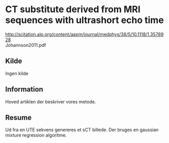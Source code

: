 <h1>
	CT substitute derived from MRI sequences with ultrashort echo time
</h1>
<a href="http://scitation.aip.org/content/aapm/journal/medphys/38/5/10.1118/1.3578928">
	http://scitation.aip.org/content/aapm/journal/medphys/38/5/10.1118/1.3578928
</a><br />
<a>
	Johannson2011.pdf
</a>
<h2>
	Kilde
</h2>
<p>
	Ingen kilde
</p>
<h2>
	Information
</h2>
<p>
	Hoved artiklen der beskriver vores metode.
</p>
<h2>
	Resume
</h2>
<p>
	Ud fra en UTE sekvens genereres et sCT billede. Der bruges en gaussian
	mixture regression algoritme.
</p>
